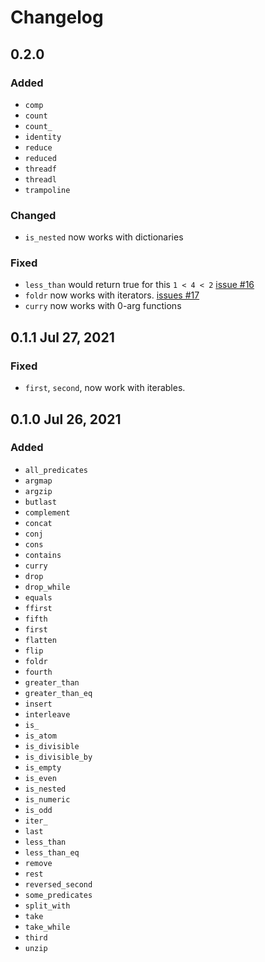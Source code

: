 # Changelog

## 0.2.0 
### Added
- `comp`
- `count`
- `count_`
- `identity`
- `reduce`
- `reduced`
- `threadf`
- `threadl`
- `trampoline`

### Changed
- `is_nested` now works with dictionaries


### Fixed
- `less_than` would return true for this `1 < 4 < 2` [issue #16](https://github.com/AbhinavOmprakash/functionali/issues/16) 
- `foldr` now works with iterators. [issues #17](https://github.com/AbhinavOmprakash/functionali/issues/17) 
- `curry` now works with 0-arg functions

## 0.1.1 Jul 27, 2021
### Fixed
- `first`, `second`, now work with iterables. 

## 0.1.0 Jul 26, 2021
### Added
- `all_predicates`
- `argmap`
- `argzip`
- `butlast`
- `complement`
- `concat`
- `conj`
- `cons`
- `contains`
- `curry`
- `drop`
- `drop_while`
- `equals`
- `ffirst`
- `fifth`
- `first`
- `flatten`
- `flip`
- `foldr`
- `fourth`
- `greater_than`
- `greater_than_eq`
- `insert`
- `interleave`
- `is_`
- `is_atom`
- `is_divisible`
- `is_divisible_by`
- `is_empty`
- `is_even`
- `is_nested`
- `is_numeric`
- `is_odd`
- `iter_`
- `last`
- `less_than`
- `less_than_eq`
- `remove`
- `rest`
- `reversed_second`
- `some_predicates`
- `split_with`
- `take`
- `take_while`
- `third`
- `unzip`